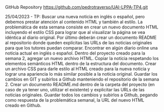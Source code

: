 GitHub Repository
https://github.com/pedrotraverso/UAI-LPPA-TP4.git

25/04/2023 - TP:
Buscar una nueva noticia en inglés o español, pero debemos prestar atención al contenido HTML y también al estilo. La problemática de esta semana consiste en crear un nuevo documento HTML incluyendo el estilo CSS para lograr que al visualizar la página se vea idéntica al diario original.
Por último deberán crear un documento README al repositorio donde queden explícitas las URLs de las noticias originales para que los tutores puedan comparar.
Encontrar en algún diario online una noticia actual en inglés o español.
Dentro del proyecto creado para la semana 2, agregar un nuevo archivo HTML.
Copiar la noticia respetando los elementos semánticos HTML dentro de la estructura del documento.
Crear un archivo CSS para darle estilo al HTML creado para la nueva noticia y lograr una apariencia lo más similar posible a la noticia original.
Guardar los cambios en GIT y subirlos a Github manteniendo el repositorio de la semana 2.
Crear un documento README.md dentro de la carpeta del proyecto (en caso de ya tener uno, utilizar el existente) y explicitar las URLs de las noticias originales.
Guardar todos los cambios y subirlos a Github, pegando como respuesta de la problemática semanal, la URL del nuevo HTML creado en Github.